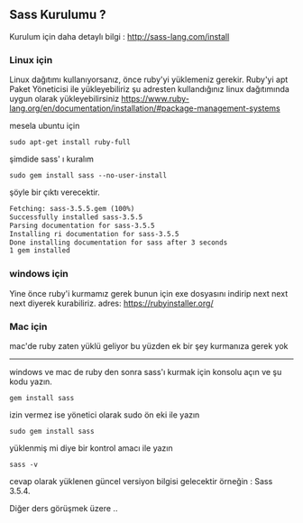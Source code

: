 ## Sass Kurulumu ?
Kurulum için daha detaylı bilgi : http://sass-lang.com/install

### Linux için
Linux dağıtımı kullanıyorsanız, önce ruby'yi yüklemeniz gerekir. Ruby'yi apt Paket Yöneticisi ile yükleyebiliriz şu adresten kullandığınız linux dağıtımında uygun olarak yükleyebilirsiniz https://www.ruby-lang.org/en/documentation/installation/#package-management-systems

mesela ubuntu için
```
sudo apt-get install ruby-full
```
şimdide sass' ı kuralım
```
sudo gem install sass --no-user-install
```
şöyle bir çıktı verecektir.
```html
Fetching: sass-3.5.5.gem (100%)
Successfully installed sass-3.5.5
Parsing documentation for sass-3.5.5
Installing ri documentation for sass-3.5.5
Done installing documentation for sass after 3 seconds
1 gem installed
```

### windows için
Yine önce ruby'i kurmamız gerek bunun için exe dosyasını indirip next next next diyerek kurabiliriz.
adres: https://rubyinstaller.org/

### Mac için
mac'de ruby zaten yüklü geliyor bu yüzden ek bir şey kurmanıza gerek yok

----
windows ve mac de ruby den sonra sass'ı kurmak için konsolu açın ve şu kodu yazın.
```
gem install sass
```
izin vermez ise yönetici olarak sudo ön eki ile yazın
```
sudo gem install sass
```
yüklenmiş mi diye bir kontrol amacı ile yazın
```
sass -v
```
cevap olarak yüklenen güncel versiyon bilgisi gelecektir örneğin : Sass 3.5.4.

Diğer ders görüşmek üzere ..
